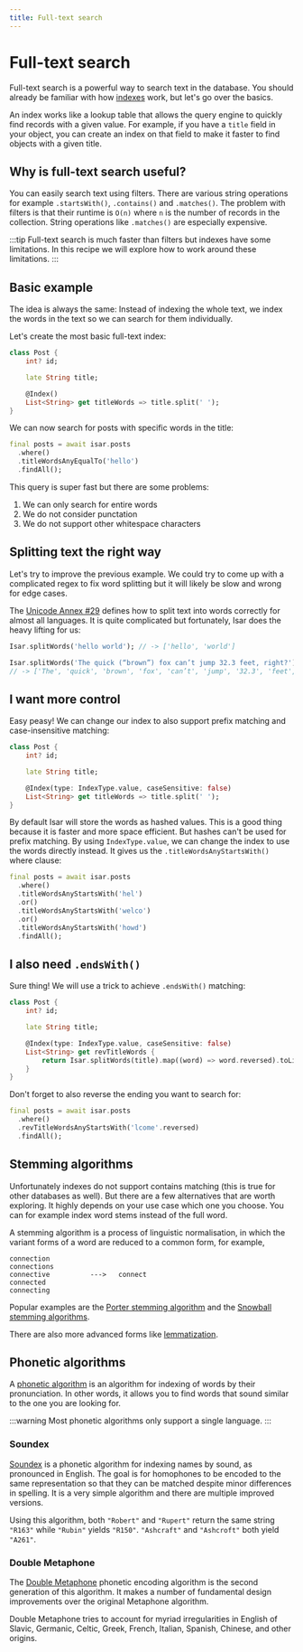 ```yaml
---
title: Full-text search
---
```


# Full-text search

Full-text search is a powerful way to search text in the database. You should already be familiar with how [indexes](/indexes) work, but let's go over the basics.

An index works like a lookup table that allows the query engine to quickly find records with a given value. For example, if you have a `title` field in your object, you can create an index on that field to make it faster to find objects with a given title.

## Why is full-text search useful?

You can easily search text using filters. There are various string operations for example `.startsWith()`, `.contains()` and `.matches()`. The problem with filters is that their runtime is `O(n)` where `n` is the number of records in the collection. String operations like `.matches()` are especially expensive.

:::tip
Full-text search is much faster than filters but indexes have some limitations. In this recipe we will explore how to work around these limitations.
:::

## Basic example

The idea is always the same: Instead of indexing the whole text, we index the words in the text so we can search for them individually.

Let's create the most basic full-text index:

```dart
class Post {
    int? id;

    late String title;

    @Index()
    List<String> get titleWords => title.split(' ');
}
```

We can now search for posts with specific words in the title:

```dart
final posts = await isar.posts
  .where()
  .titleWordsAnyEqualTo('hello')
  .findAll();
```

This query is super fast but there are some problems:

1. We can only search for entire words
2. We do not consider punctation
3. We do not support other whitespace characters

## Splitting text the right way

Let's try to improve the previous example. We could try to come up with a complicated regex to fix word splitting but it will likely be slow and wrong for edge cases.

The [Unicode Annex #29](https://unicode.org/reports/tr29/) defines how to split text into words correctly for almost all languages. It is quite complicated but fortunately, Isar does the heavy lifting for us:

```dart
Isar.splitWords('hello world'); // -> ['hello', 'world']

Isar.splitWords('The quick (“brown”) fox can’t jump 32.3 feet, right?');
// -> ['The', 'quick', 'brown', 'fox', 'can’t', 'jump', '32.3', 'feet', 'right']
```

## I want more control

Easy peasy! We can change our index to also support prefix matching and case-insensitive matching:

```dart
class Post {
    int? id;

    late String title;

    @Index(type: IndexType.value, caseSensitive: false)
    List<String> get titleWords => title.split(' ');
}
```

By default Isar will store the words as hashed values. This is a good thing because it is faster and more space efficient. But hashes can't be used for prefix matching. By using `IndexType.value`, we can change the index to use the words directly instead. It gives us the `.titleWordsAnyStartsWith()` where clause:

```dart
final posts = await isar.posts
  .where()
  .titleWordsAnyStartsWith('hel')
  .or()
  .titleWordsAnyStartsWith('welco')
  .or()
  .titleWordsAnyStartsWith('howd')
  .findAll();
```

## I also need `.endsWith()`

Sure thing! We will use a trick to achieve `.endsWith()` matching:

```dart
class Post {
    int? id;

    late String title;

    @Index(type: IndexType.value, caseSensitive: false)
    List<String> get revTitleWords {
        return Isar.splitWords(title).map((word) => word.reversed).toList();
    }
}
```

Don't forget to also reverse the ending you want to search for:

```dart
final posts = await isar.posts
  .where()
  .revTitleWordsAnyStartsWith('lcome'.reversed)
  .findAll();
```

## Stemming algorithms

Unfortunately indexes do not support contains matching (this is true for other databases as well). But there are a few alternatives that are worth exploring. It highly depends on your use case which one you choose. You can for example index word stems instead of the full word.

A stemming algorithm is a process of linguistic normalisation, in which the variant forms of a word are reduced to a common form, for example,

```
connection
connections
connective          --->   connect
connected
connecting
```

Popular examples are the [Porter stemming algorithm](https://tartarus.org/martin/PorterStemmer/) and the [Snowball stemming algorithms](https://snowballstem.org/algorithms/).

There are also more advanced forms like [lemmatization](https://en.wikipedia.org/wiki/Lemmatisation).

## Phonetic algorithms

A [phonetic algorithm](https://en.wikipedia.org/wiki/Phonetic_algorithm) is an algorithm for indexing of words by their pronunciation. In other words, it allows you to find words that sound similar to the one you are looking for.

:::warning
Most phonetic algorithms only support a single language.
:::

### Soundex

[Soundex](https://en.wikipedia.org/wiki/Soundex) is a phonetic algorithm for indexing names by sound, as pronounced in English. The goal is for homophones to be encoded to the same representation so that they can be matched despite minor differences in spelling. It is a very simple algorithm and there are multiple improved versions.

Using this algorithm, both `"Robert"` and `"Rupert"` return the same string `"R163"` while `"Rubin"` yields `"R150"`. `"Ashcraft"` and `"Ashcroft"` both yield `"A261"`.

### Double Metaphone

The [Double Metaphone](https://en.wikipedia.org/wiki/Metaphone) phonetic encoding algorithm is the second generation of this algorithm. It makes a number of fundamental design improvements over the original Metaphone algorithm.

Double Metaphone tries to account for myriad irregularities in English of Slavic, Germanic, Celtic, Greek, French, Italian, Spanish, Chinese, and other origins.
